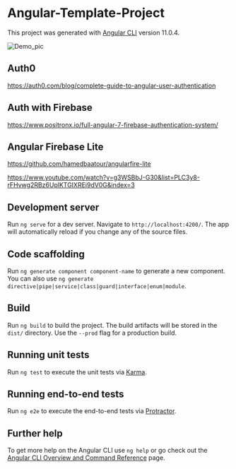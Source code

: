 # Angular-Template-Project

This project was generated with [Angular CLI](https://github.com/angular/angular-cli) version 11.0.4.

![Demo_pic](https://user-images.githubusercontent.com/34683346/101991794-01c01c00-3cd5-11eb-87e4-3148d5df606b.png)

## Auth0
https://auth0.com/blog/complete-guide-to-angular-user-authentication

## Auth with Firebase
https://www.positronx.io/full-angular-7-firebase-authentication-system/

## Angular Firebase Lite
https://github.com/hamedbaatour/angularfire-lite

https://www.youtube.com/watch?v=g3WSBbJ-G30&list=PLC3y8-rFHvwg2RBz6UplKTGIXREj9dV0G&index=3

## Development server

Run `ng serve` for a dev server. Navigate to `http://localhost:4200/`. The app will automatically reload if you change any of the source files.

## Code scaffolding

Run `ng generate component component-name` to generate a new component. You can also use `ng generate directive|pipe|service|class|guard|interface|enum|module`.

## Build

Run `ng build` to build the project. The build artifacts will be stored in the `dist/` directory. Use the `--prod` flag for a production build.

## Running unit tests

Run `ng test` to execute the unit tests via [Karma](https://karma-runner.github.io).

## Running end-to-end tests

Run `ng e2e` to execute the end-to-end tests via [Protractor](http://www.protractortest.org/).

## Further help

To get more help on the Angular CLI use `ng help` or go check out the [Angular CLI Overview and Command Reference](https://angular.io/cli) page.
